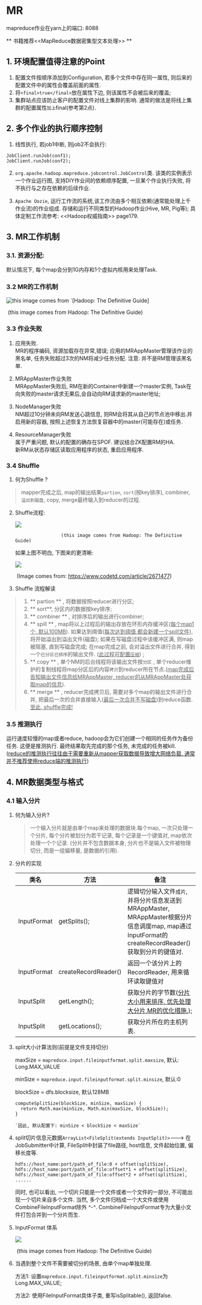 # MR
mapreduce作业在yarn上的端口: 8088

** 书籍推荐<<MapReduce数据密集型文本处理>> **

## 1. 环境配置值得注意的Point
1. 配置文件按顺序添加到Configuration, 若多个文件中存在同一属性, 则后来的配置文件中的属性会覆盖前面的属性.
2. 将`<final>true</final>`放在属性下边, 则该属性不会被后来的覆盖;
3. 集群站点应该防止客户的配置文件对线上集群的影响. 通常的做法是将线上集群的配置属性`加上`final(参考第2点).

## 2. 多个作业的执行顺序控制
1. 线性执行, 若job1中断, 则job2不会执行:
```
JobClient.runJob(conf1);
JobClient.runJob(conf2);
```

2. `org.apache.hadoop.mapreduce.jobcontrol.JobControl`类.
该类的实例表示一个作业运行图, 支持DIY作业间的依赖顺序配置, 一旦某个作业执行失败, 将不执行与之存在依赖的后续作业.

3. `Apache Oozie`, 运行工作流的系统,该工作流由多个相互依赖(通常能处理上千作业流)的作业组成. 存储和运行不同类型的Hadoop作业(Hive, MR, Pig等); 具体定制工作流参考: <<Hadoop权威指南>> page179.

## 3. MR工作机制
### 3.1. 资源分配:
 默认情况下, 每个map会分到1G内存和1个虚拟内核用来处理Task.

### 3.2 MR的工作机制

![this image comes from `[Hadoop: The Definitive Guide]](assets/MR流程图.png)

​					 	(this image comes from Hadoop: The Definitive Guide)

### 3.3 作业失败

1. 应用失败. <br />
    MR的程序编码, 资源加载存在异常,错误; 应用的MRAppMaster管理该作业的黑名单, 任务失败超过3次的NM将减少任务分配. 注意: 并不是RM管理该黑名单.

2. MRAppMaster作业失败  <br />
MRAppMaster失败后, RM在新的Container中新建一个master实例, Task在向失败的master请求无果后,会自动向RM请求新的master地址;

3. NodeManager失败  <br />
NM超过10分钟未向RM发送心跳信息, 则RM会将其从自己的节点池中移出.并启用新的容器, 按照上述恢复方法恢复容器中的master(可能存在)或任务.

4. ResourceManager失败  <br />
属于严重问题, 默认的配置的确存在SPOF. 建议结合ZK配置RM的HA. <br /> 新RM从状态存储区读取应用程序的状态, 重启应用程序.

### 3.4 Shuffle
1. 何为Shuffle ? <br />
> mapper完成之后, map的输出结果`partion`, `sort`(按key排序), combiner, `溢出到磁盘`,  copy, merge最终输入到reducer的过程.
2. Shuffle流程:

   ![](assets/Shuffle流程图.png)

    					(this image comes from Hadoop: The Definitive Guide)

   如果上图不明白, 下图来的更清晰:

   ![](assets/shuffle详细流程.png)

   ​					(Image comes from: https://www.codetd.com/article/2671477)

3. Shuffle 流程解读

> 1. ** partion ** , 将数据按照reducer进行分区;
> 2. ** sort**, 分区内的数据按key排序;
> 3. ** combiner ** , 对排序后的输出进行combiner;
> 4. ** spill ** , map将以上过程后的输出存放在环形内存缓冲区(<u>每个map1个, 默认100MB</u>). 如果达到阈值(<u>每次达到阈值,都会新建一个spill文件</u>), 将开始溢出到溢出文件(磁盘); 如果在写磁盘过程中该缓冲区满, 则map被阻塞, 直到写磁盘完成; 在map完成之前, 会对溢出文件进行合并, 得到一个``已分区已排序``的输出文件. (<u>此过程可配置`压缩`</u>) ;
> 5. ** copy ** , 单个NM的后台线程将该输出文件按`分区` , 单个reducer维护的复制线程将map分区后的内容`拷贝`到reducer所在节点.(<u>map完成后告知输出文件信息给MRAppMaster, reducer的从MRAppMaster处获取map的信息</u>).
> 6. ** merge ** , reducer完成拷贝后, 需要对多个map的输出文件进行合并, 把最后一次的合并直接输入(<u>最后一次合并不写磁盘</u>)到reduce函数. 
>     <u>至此, shuffle完成!</u>

### 3.5  推测执行

运行速度较慢的map或者reduce, hadoop会为它们创建一个相同的任务作为备份任务. 这便是推测执行.  最终结果取先完成的那个任务, 未完成的任务被kill. (<u>reduce的推测执行往往由于需要重新从mapper获取数据导致增大网络负载. 通常并不推荐使用reduce端的推测执行</u>)

## 4. MR数据类型与格式

### 4.1 输入分片

1. 何为输入分片?

   > 一个输入分片就是由单个map来处理的数据块.每个map, 一次只处理一个分片, 每个分片被划分为若干记录, 每个记录是一个键值对, map依次处理一个个记录. (分片并不包含数据本身, 分片也不是输入文件被物理切分, 而是一组偏移量, 是数据的引用).

2. 分片的实现   

      | 类名        | 方法         | 备注                   |
      | ----------- | ------------ | ---------------------- |
      | InputFormat | getSplits(); | 逻辑切分输入文件`成片`, 并将分片信息发送到MRAppMaster, MRAppMaster根据分片信息调度map, map通过InputFormat的createRecordReader()获取到分片的键值对. |
      | InputFormat | createRecordReader() | 返回一个该分片上的RecordReader, 用来循环读取键值对 |
      | InputSplit  | getLength();    | 获取分片的字节数(<u>分片大小用来排序, 优先处理大分片,MR的优化措施.</u>); |
      | InputSplit  | getLocations(); | 获取分片所在的主机列表. |

3. split大小计算法则(前提是文件支持切分)

      maxSize = `mapreduce.input.fileinputformat.split.maxsize`, 默认: Long.MAX_VALUE

      minSize = `mapreduce.input.fileinputformat.split.minsize`, 默认:0

      blockSize = dfs.blocksize, 默认128MB

      ```
      computeSplitSize(blockSize, minSize, maxSize) {
      	return Math.max(minSize, Math.min(maxSize, blockSize));
      }
      ```
       `因此, 默认配置下: minSize < blockSize < maxSize` 

4. split切片信息元数据`ArrayList<FileSplit(extends InputSplit)>`---> 在JobSubmitter中计算, FileSplit中封装了file路径, host信息, 文件起始位置, 偏移长度等.

      ```
      hdfs://host_name:port/path_of_file:0 + offset(splitSize),
      hdfs://host_name:port/path_of_file:offset*1 + offset(splitSize),
      hdfs://host_name:port/path_of_file:offset*2 + offset(splitSize),
      ......
      ```

      同时, 也可以看出, 一个切片只能是一个文件或者一个文件的一部分, 不可能出现一个切片来自多个文件. 当然, 多个文件归档成一个大文件或使用CombineFileInputFormat除外 *^-^*.  CombineFileInputFormat专为大量小文件打包合并到一个分片而生.

5.  InputFormat 体系

      ![](assets/文件输入格式.png)

      ​					(this image comes from Hadoop: The Definitive Guide)

6. 当遇到整个文件不需要被切分的场景, 由单个map单独处理.

      方法1:  设置`mapreduce.input.fileinputformat.split.minsize`为Long.MAX_VALUE;

      方法2:  使用FileInputFormat具体子类, 重写isSplitable(), 返回false.